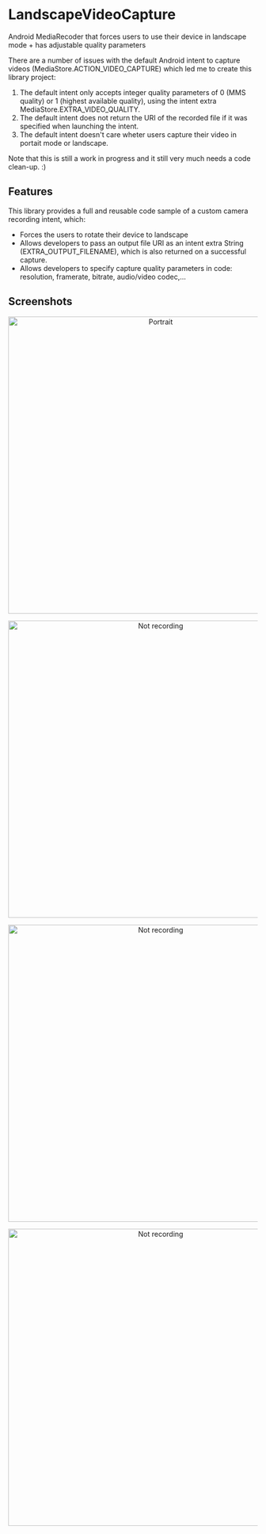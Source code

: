 LandscapeVideoCapture
=====================

Android MediaRecoder that forces users to use their device in landscape mode + has adjustable quality parameters

There are a number of issues with the default Android intent to capture videos (MediaStore.ACTION_VIDEO_CAPTURE) which led me to create this library project:

1. The default intent only accepts integer quality parameters of 0 (MMS quality) or 1 (highest available quality), using the intent extra MediaStore.EXTRA_VIDEO_QUALITY.
2. The default intent does not return the URI of the recorded file if it was specified when launching the intent.
3. The default intent doesn't care wheter users capture their video in portait mode or landscape.

Note that this is still a work in progress and it still very much needs a code clean-up. :)

## Features

This library provides a full and reusable code sample of a custom camera recording intent, which:

* Forces the users to rotate their device to landscape
* Allows developers to pass an output file URI as an intent extra String (EXTRA_OUTPUT_FILENAME), which is also returned on a successful capture.
* Allows developers to specify capture quality parameters in code: resolution, framerate, bitrate, audio/video codec,...

## Screenshots

<p align="center">
  <img src="https://raw.github.com/jmolsmobile/LandscapeVideoCapture/master/screenshots/portrait.png" alt="Portrait" height="600"/>
</p>

<p align="center">
  <img src="https://raw.github.com/jmolsmobile/LandscapeVideoCapture/master/screenshots/landscape_notrecording.png" alt="Not recording" width="600"/>
</p>

<p align="center">
  <img src="https://raw.github.com/jmolsmobile/LandscapeVideoCapture/master/screenshots/landscape_recording.png" alt="Not recording" width="600"/>
</p>

<p align="center">
  <img src="https://raw.github.com/jmolsmobile/LandscapeVideoCapture/master/screenshots/landscape_recordingdone.png" alt="Not recording" width="600"/>
</p>
